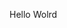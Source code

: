 Hello Wolrd

















































































































































































































































































































































































































































































































































































































































































































































































































































































































































































































































































































































































































































































































































































































































































































































































































































































































































































































































































































































































































































































































































































































































































































































































































































































































































































































































































































































































































































































































































































































































































































































































































































































































































































































































































































































































































































































































































































































































































































































































































































































































































































































































































































































































































































































































































































































































































